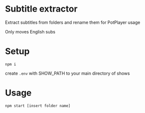 # Subtitle extractor

Extract subtitles from folders and rename them for PotPlayer usage

Only moves English subs

# Setup

```
npm i
```

create `.env` with SHOW_PATH to your main directory of shows

# Usage

```
npm start [insert folder name]
```
